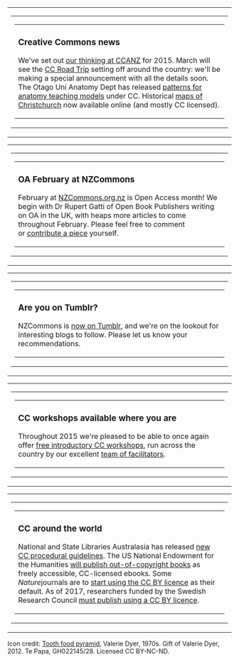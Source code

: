 <html><body><table class="mcnBoxedTextBlock" border="0" width="100%" cellspacing="0" cellpadding="0">

<tbody class="mcnBoxedTextBlockOuter">

<tr>

<td class="mcnBoxedTextBlockInner" valign="top">

<table class="mcnBoxedTextContentContainer" border="0" width="396" cellspacing="0" cellpadding="0" align="left">

<tbody>

<tr>

<td>

<table class="mcnTextContentContainer" border="0" width="100%" cellspacing="0" cellpadding="18">

<tbody>

<tr>

<td class="mcnTextContent" valign="top">

<h3 class="null">Creative Commons news</h3>

We've set out <a href="http://creativecommons.org.nz/2015/01/on-recent-changes-at-cc-aotearoa/" target="_blank">our thinking at CCANZ</a> for 2015. March will see the <a href="http://creativecommons.org.nz/2014/12/announcing-our-march-events/" target="_blank">CC Road Trip</a> setting off around the country: we'll be making a special announcement with all the details soon. The Otago Uni Anatomy Dept has released <a href="http://creativecommons.org.nz/2015/02/anatomy-teaching-model-patterns-licensed-with-cc/" target="_blank">patterns for anatomy teaching models</a> under CC. Historical <a href="http://canterburymaps.govt.nz/WebApps/tourofchch/" target="_blank">maps of Christchurch</a> now available online (and mostly CC licensed).</td>

</tr>

</tbody>

</table>

</td>

</tr>

</tbody>

</table>

</td>

</tr>

</tbody>

</table>

<table class="mcnBoxedTextBlock" border="0" width="100%" cellspacing="0" cellpadding="0">

<tbody class="mcnBoxedTextBlockOuter">

<tr>

<td class="mcnBoxedTextBlockInner" valign="top">

<table class="mcnBoxedTextContentContainer" border="0" width="396" cellspacing="0" cellpadding="0" align="left">

<tbody>

<tr>

<td>

<table class="mcnTextContentContainer" border="0" width="100%" cellspacing="0" cellpadding="18">

<tbody>

<tr>

<td class="mcnTextContent" valign="top">

<h3 class="null">OA February at NZCommons</h3>

February at <a href="http://nzcommons.org.nz/" target="_blank">NZCommons.org.nz</a> is Open Access month! We begin with Dr Rupert Gatti of Open Book Publishers writing on OA in the UK, with heaps more articles to come throughout February. Please feel free to comment or <a href="http://nzcommons.org.nz/contribute/" target="_blank">contribute a piece</a> yourself.</td>

</tr>

</tbody>

</table>

</td>

</tr>

</tbody>

</table>

</td>

</tr>

</tbody>

</table>

<table class="mcnBoxedTextBlock" border="0" width="100%" cellspacing="0" cellpadding="0">

<tbody class="mcnBoxedTextBlockOuter">

<tr>

<td class="mcnBoxedTextBlockInner" valign="top">

<table class="mcnBoxedTextContentContainer" border="0" width="396" cellspacing="0" cellpadding="0" align="left">

<tbody>

<tr>

<td>

<table class="mcnTextContentContainer" border="0" width="100%" cellspacing="0" cellpadding="18">

<tbody>

<tr>

<td class="mcnTextContent" valign="top">

<h3 class="null">Are you on Tumblr?</h3>

NZCommons is <a href="http://nzcommons.tumblr.com/" target="_blank">now on Tumblr</a>, and we're on the lookout for interesting blogs to follow. Please let us know your recommendations.</td>

</tr>

</tbody>

</table>

</td>

</tr>

</tbody>

</table>

</td>

</tr>

</tbody>

</table>

<table class="mcnBoxedTextBlock" border="0" width="100%" cellspacing="0" cellpadding="0">

<tbody class="mcnBoxedTextBlockOuter">

<tr>

<td class="mcnBoxedTextBlockInner" valign="top">

<table class="mcnBoxedTextContentContainer" border="0" width="396" cellspacing="0" cellpadding="0" align="left">

<tbody>

<tr>

<td>

<table class="mcnTextContentContainer" border="0" width="100%" cellspacing="0" cellpadding="18">

<tbody>

<tr>

<td class="mcnTextContent" valign="top">

<h3 class="null">CC workshops available where you are</h3>

Throughout 2015 we're pleased to be able to once again offer <a href="http://creativecommons.org.nz/workshops/" target="_blank">free introductory CC workshops</a>, run across the country by our excellent <a href="http://creativecommons.org.nz/about/facilitators/" target="_blank">team of facilitators</a>.</td>

</tr>

</tbody>

</table>

</td>

</tr>

</tbody>

</table>

</td>

</tr>

</tbody>

</table>

<table class="mcnBoxedTextBlock" border="0" width="100%" cellspacing="0" cellpadding="0">

<tbody class="mcnBoxedTextBlockOuter">

<tr>

<td class="mcnBoxedTextBlockInner" valign="top">

<table class="mcnBoxedTextContentContainer" border="0" width="396" cellspacing="0" cellpadding="0" align="left">

<tbody>

<tr>

<td>

<table class="mcnTextContentContainer" border="0" width="100%" cellspacing="0" cellpadding="18">

<tbody>

<tr>

<td class="mcnTextContent" valign="top">

<h3 class="null">CC around the world</h3>

National and State Libraries Australasia has released <a href="http://www.nsla.org.au/publication/creative-commons-procedural-guidelines" target="_blank">new CC procedural guidelines</a>. The US National Endowment for the Humanities <a href="http://www.neh.gov/news/press-release/2015-01-15/humanities-open-book" target="_blank">will publish out-of-copyright books</a> as freely accessible, CC-licensed ebooks. Some <em>Nature</em>journals are to <a href="http://blogs.nature.com/ofschemesandmemes/2015/01/26/a-recap-of-a-successful-year-in-open-access-and-introducing-cc-by-as-default" target="_blank">start using the CC BY licence</a> as their default. As of 2017, researchers funded by the Swedish Research Council <a href="http://www.vr.se/inenglish/researchfunding/applyforgrants/generalconditionsforgrantapplications/openaccess.106.5adac704126af4b4be280007766.html" target="_blank">must publish using a CC BY licence</a>.</td>

</tr>

</tbody>

</table>

</td>

</tr>

</tbody>

</table>

</td>

</tr>

</tbody>

</table>

Icon credit: <a href="http://collections.tepapa.govt.nz/Object/1297104" target="_blank">Tooth food pyramid</a>, Valerie Dyer, 1970s. Gift of Valerie Dyer, 2012. Te Papa, GH022145/28. Licensed CC BY-NC-ND.</body></html>